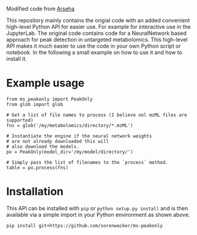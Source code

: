 Modified code from [Arseha](https://github.com/Arseha/peakonly)


This repository mainly contains the origial code with an added convenient high-level Python API for easier use. 
For example for interactive use in the JupyterLab. The original code contains code for a NeuralNetwork based approach
for peak detection in untargeted metabolomics. This high-level API makes it much easier to use the code in your
own Python script or notebook. In the following a small example on how to use it and how to install it. 

# Example usage
       
    from ms_peakonly import PeakOnly
    from glob import glob
    
    # Get a list of file names to process (I believe onl mzML files are supported)
    fns = glob('/my/metabolomics/directory/*.mzML')
    
    # Instantiate the engine if the neural network weights
    # are not already downloaded this will
    # also download the models. 
    po = PeakOnly(model_dir='/my/model/directory/')
    
    # Simply pass the list of filenames to the `process` method.
    table = po.process(fns)
    
# Installation
This API can be installed with `pip` or `python setup.py install` and is then available 
via a simple import in your Python environment as shown above.
   
    pip install git+https://github.com/sorenwacker/ms-peakonly
    
